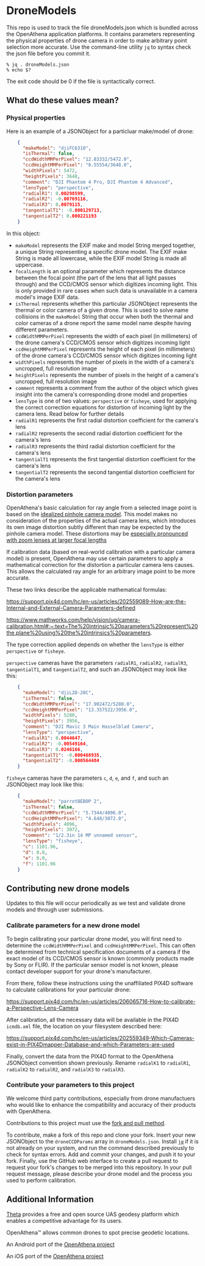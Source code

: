 # DroneModels

This repo is used to track the file droneModels.json which is bundled
across the OpenAthena application platforms.  It contains parameters
representing the physical properties of drone camera in order to make arbitrary point selection
more accurate.  Use the command-line utility `jq` to syntax check
the json file before you commit it.

```
% jq . droneModels.json
% echo $?
```

The exit code should be 0 if the file is syntactically correct.

## What do these values mean?

### Physical properties

Here is an example of a JSONObject for a particluar make/model of drone:
```JSON
    {
      "makeModel": "djiFC6310",
      "isThermal": false,
      "ccdWidthMMPerPixel": "12.83332/5472.0",
      "ccdHeightMMPerPixel": "8.55554/3648.0",
      "widthPixels": 5472,
      "heightPixels": 3648,
      "comment": "DJI Phantom 4 Pro, DJI Phantom 4 Advanced",
      "lensType": "perspective",
      "radialR1": 0.00298599,
      "radialR2": -0.00769116,
      "radialR3": 0.0079115,
      "tangentialT1": -0.000129713,
      "tangentialT2": 0.000221193
    }
```

In this object:
* `makeModel` represents the EXIF make and model String merged together, a unique String representing a specific drone model. The EXIF make String is made all lowercase, while the EXIF model String is made all uppercase.
* `focalLength` is an optional parameter which represents the distance between the focal point (the part of the lens that all light passes through) and the CCD/CMOS sensor which digitizes incoming light. This is only provided in rare cases when such data is unavailable in a camera model's image EXIF data.
* `isThermal` represents whether this particular JSONObject represents the thermal or color camera of a given drone. This is used to solve name collisions in the `makeModel` String that occur when both the thermal and color cameras of a drone report the same model name despite having different parameters.
* `ccdWidthMMPerPixel` represents the width of each pixel (in millimeters) of the drone camera's CCD/CMOS sensor which digitizes incoming light
* `ccdHeightMMPerPixel` represents the height of each pixel (in millimeters) of the drone camera's CCD/CMOS sensor which digitizes incoming light
* `widthPixels` represents the number of pixels in the width of a camera's uncropped, full resolution image
* `heightPixels` represents the number of pixels in the height of a camera's uncropped, full resolution image
* `comment` represents a comment from the author of the object which gives insight into the camera's corresponding drone model and properties
* `lensType` is one of two values: `perspective` or `fisheye`, used for applying the correct correction equations for distortion of incoming light by the camera lens. Read below for further details
* `radialR1` represents the first radial distortion coefficient for the camera's lens
* `radialR2` represents the second radial distortion coefficient for the camera's lens
* `radialR3` represents the third radial distortion coefficient for the camera's lens
* `tangentialT1` represents the first tangential distortion coefficient for the camera's lens
* `tangentialT2` represents the second tangential distortion coefficient for the camera's lens

### Distortion parameters

OpenAthena's basic calculation for ray angle from a selected image point is based on the [idealized pinhole camera model](https://towardsdatascience.com/camera-intrinsic-matrix-with-example-in-python-d79bf2478c12?gi=8bd7b436d2d3). This model makes no consideration of the properties of the actual camera lens, which introduces its own image distortion subtly different than may be expected by the pinhole camera model. These distortions may be [especially pronounced with zoom lenses at larger focal lengths](https://en.wikipedia.org/wiki/Distortion_(optics))

If calibration data (based on real-world calibration with a particular camera model) is present, OpenAthena may use certain parameters to apply a mathematical correction for the distortion a particular camera lens causes. This allows the calculated ray angle for an arbitrary image point to be more accurate.

These two links describe the applicable mathematical formulas:

https://support.pix4d.com/hc/en-us/articles/202559089-How-are-the-Internal-and-External-Camera-Parameters-defined

https://www.mathworks.com/help/vision/ug/camera-calibration.html#:~:text=The%20intrinsic%20parameters%20represent%20the,plane%20using%20the%20intrinsics%20parameters.

The type correction applied depends on whether the `lensType` is either `perspective` or `fisheye`.

`perspective` cameras have the parameters `radialR1`, `radialR2`, `radialR3`, `tangentialT1`, and `tangentialT2`, and such an JSONObject may look like this:
```JSON
    {
      "makeModel": "djiL2D-20C",
      "isThermal": false,
      "ccdWidthMMPerPixel": "17.902472/5280.0",
      "ccdHeightMMPerPixel": "13.357522/3956.0",
      "widthPixels": 5280,
      "heightPixels": 3956,
      "comment": "DJI Mavic 3 Main Hasselblad Camera",
      "lensType": "perspective",
      "radialR1": 0.0044647,
      "radialR2": -0.00549164,
      "radialR3": 0.0246166,
      "tangentialT1": -0.000468935,
      "tangentialT2": -0.000564484
    }

```

`fisheye` cameras have the parameters `c`, `d`, `e`, and `f`, and such an JSONObject may look like this:
```JSON
    {
      "makeModel": "parrotBEBOP 2",
      "isThermal": false,
      "ccdWidthMMPerPixel": "5.7344/4096.0",
      "ccdHeightMMPerPixel": "4.648/3072.0",
      "widthPixels": 4096,
      "heightPixels": 3072,
      "comment": "1/2.3in 14 MP unnamed sensor",
      "lensType": "fisheye",
      "c": 1101.96,
      "d": 0.0,
      "e": 0.0,
      "f": 1101.96
    }
```

## Contributing new drone models

Updates to this file will occur periodically as we test and validate
drone models and through user submissions.

### Calibrate parameters for a new drone model

To begin calibrating your particular drone model, you will first need to determine the `ccdWidthMMPerPixel` and `ccdHeightMMPerPixel`. This can often be determined from technical specification documents of a camera if the exact model of its CCD/CMOS sensor is known (commonly products made by Sony or FLIR). If the particular sensor model is not known, please contact developer support for your drone's manufacturer.

From there, follow these instructions using the unaffiliated PIX4D software to calculate calibrations for your particular drone:

https://support.pix4d.com/hc/en-us/articles/206065716-How-to-calibrate-a-Perspective-Lens-Camera

After calibration, all the necessary data will be available in the PIX4D `icmdb.xml` file, the location on your filesystem described here:

https://support.pix4d.com/hc/en-us/articles/202559349-Which-Cameras-exist-in-PIX4Dmapper-Database-and-which-Parameters-are-used

Finally, convert the data from the PIX4D format to the OpenAthena JSONObject convention shown previously. Rename `radialK1` to `radialR1`, `radialK2` to `radialR2`, and `radialK3` to `radialR3`.

### Contribute your parameters to this project

We welcome third party contributions, especially from drone manufactuers who would like to enhance the compatibility and accuracy of their products with OpenAthena.

Contributions to this project must use the [fork and pull method](https://reflectoring.io/github-fork-and-pull/).

To contribute, make a fork of this repo and clone your fork. Insert your new JSONObject to the `droneCCDParams` array in `droneModels.json`. Install [`jq`](https://jqlang.github.io/jq/) if it is not already on your system, and run the command described previously to check for syntax errors. Add and commit your changes, and push it to your fork. Finally, use the GitHub web interface to create a pull request to request your fork's changes to be merged into this repository. In your pull request message, please describe your drone model and the process you used to perform calibration.

## Additional Information

[Theta](https://theta.limited/) provides a free and open source UAS
geodesy platform which enables a competitive advantage for its users.

OpenAthena™ allows common drones to spot precise geodetic locations.

An Android port of the [OpenAthena project](http://OpenAthena.com)

An iOS port of the [OpenAthena project](http://OpenAthena.com)
